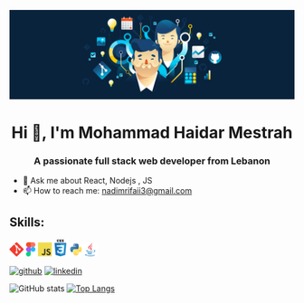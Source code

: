![A passionate Full Stack Web Developer](https://github.com/NadimRifaii/NadimRifaii/blob/main/header%403960w.png)
<h1 align="center">Hi 👋, I'm Mohammad Haidar Mestrah</h1>
<h3 align="center">A passionate full stack web developer from Lebanon</h3>

- 💬 Ask me about React, Nodejs , JS 
- 📫 How to reach me: nadimrifaii3@gmail.com

## Skills: 
<img src="https://github.com/NadimRifaii/NadimRifaii/blob/main/git-original.svg" width="25" /><img  src="https://github.com/NadimRifaii/NadimRifaii/blob/main/figma-original.svg" width="25" /><img src="https://github.com/NadimRifaii/NadimRifaii/blob/main/javascript-original.svg"  width="25"/><img src="https://github.com/NadimRifaii/NadimRifaii/blob/main/css3-original-wordmark.svg" width="30" /><img src="https://github.com/NadimRifaii/NadimRifaii/blob/main/python-original.svg" width="25"/><img src="https://github.com/NadimRifaii/NadimRifaii/blob/main/java-original.svg" width="25" />


[<img src='https://cdn.jsdelivr.net/npm/simple-icons@3.0.1/icons/github.svg' alt='github' height='40'>](https://github.com/NadimRifaii) [<img src='https://cdn.jsdelivr.net/npm/simple-icons@3.0.1/icons/linkedin.svg' alt='linkedin' height='40'>](https://www.linkedin.com/in/nadimrifaii/)  

![GitHub stats](https://github-readme-stats.vercel.app/api?username=NadimRifaii&show_icons=true)  [![Top Langs](https://github-readme-stats.vercel.app/api/top-langs/?username=NadimRifaii)](https://github.com/anuraghazra/github-readme-stats)
